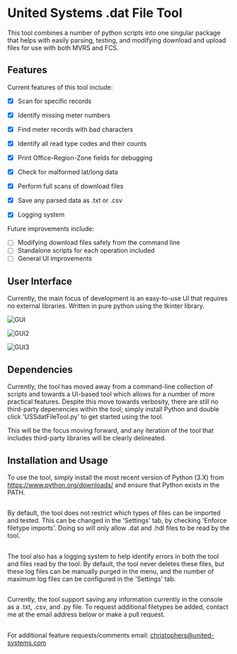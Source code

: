 # United Systems .dat File Tool

This tool combines a number of python scripts into one singular package that helps with easily parsing, testing, and modifying
download and upload files for use with both MVRS and FCS. 

## Features
Current features of this tool include:
- [x] Scan for specific records 
- [x] Identify missing meter numbers
- [x] Find meter records with bad characters
- [x] Identify all read type codes and their counts
- [x] Print Office-Region-Zone fields for debugging
- [x] Check for malformed lat/long data
- [x] Perform full scans of download files

- [x] Save any parsed data as .txt or .csv
- [x] Logging system

Future improvements include:
- [ ] Modifying download files safely from the command line
- [ ] Standalone scripts for each operation included
- [ ] General UI improvements

## User Interface
Currently, the main focus of development is an easy-to-use UI that requires no external libraries. Written in pure python using the tkinter library. 

![GUI](https://imgur.com/EJWVkok.png)

![GUI2](https://imgur.com/NjGBLV6.png)

![GUI3](https://imgur.com/xpzR3FI.png)

## Dependencies
Currently, the tool has moved away from a command-line collection of scripts and towards a UI-based tool which allows for a number of more practical features. Despite this move towards verbosity, there are still no third-party depenencies within the tool; simply install Python and double click 'USSdatFileTool.py' to get started using the tool. 

This will be the focus moving forward, and any iteration of the tool that includes third-party libraries will be clearly delineated. 

## Installation and Usage
To use the tool, simply install the most recent version of Python (3.X) from https://www.python.org/downloads/ and ensure that Python exists in the PATH. 

##

By default, the tool does not restrict which types of files can be imported and tested. This can be changed in the 'Settings' tab, by checking 'Enforce filetype imports'. Doing so will only allow .dat and .hdl files to be read by the tool. 

##

The tool also has a logging system to help identify errors in both the tool and files read by the tool. By default, the tool never deletes these files, but these log files can be manually purged in the menu, and the number of maximum log files can be configured in the 'Settings' tab. 

## 

Currently, the tool support saving any information currently in the console as a .txt, .csv, and .py file. To request additional filetypes be added, contact me at the email address below or make a pull request. 

##

For additional feature requests/comments email: christophers@united-systems.com
